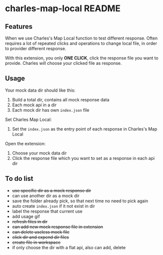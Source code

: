 # charles-map-local README

## Features

When we use Charles's Map Local function to test different response. Often requires a lot of repeated clicks and operations to change local file, in order to provider different response.

With this extension, you only **ONE CLICK**, click the response file you want to provide. Charles will choose your clicked file as response.

## Usage

Your mock data dir should like this:

1. Build a total dir, contains all mock response data
2. Each mock api in a dir
3. Each mock dir has own `index.json` file

Set Charles Map Local:

1. Set the `index.json` as the entry point of each response in Charles's Map Local

Open the extension:

1. Choose your mock data dir
2. Click the response file which you want to set as a response in each api dir

## To do list

- ~~use specific dir as a mock response dir~~
- can use another dir as a mock dir
- save the folder already pick, so that next time no need to pick again
- auto create `index.json` if it not exist in dir
- label the response that current use
- add usage gif
- ~~refresh files in dir~~
- ~~can add new mock response file in extension~~
- ~~can delete useless mock file~~
- ~~click dir and expend dir files~~
- ~~create file in workspace~~
- if only choose the dir with a flat api, also can add, delete
